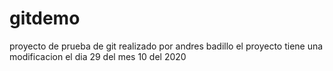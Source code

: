 # gitdemo
proyecto de prueba de git 
realizado por andres badillo
el proyecto tiene una modificacion el dia 29 del mes 10 del 2020

